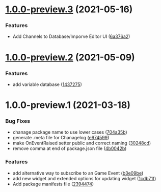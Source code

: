 # [1.0.0-preview.3](https://github.com/GhooTS/GTScriptableVariable/compare/v1.0.0-preview.2...v1.0.0-preview.3) (2021-05-16)


### Features

* Add Channels to Database/Imporve Editor UI ([6a376a2](https://github.com/GhooTS/GTScriptableVariable/commit/6a376a2c8bea597ccdb2d9e0ce40177da76b3a90))

# [1.0.0-preview.2](https://github.com/GhooTS/GTScriptableVariable/compare/v1.0.0-preview.1...v1.0.0-preview.2) (2021-05-09)


### Features

* add variable database ([1437275](https://github.com/GhooTS/GTScriptableVariable/commit/14372756d53d9a3409294d793b5e53a9c429bd18))

# 1.0.0-preview.1 (2021-03-18)


### Bug Fixes

* chanage package name to use lower cases ([704a35b](https://github.com/GhooTS/GTScriptableVariable/commit/704a35b638efc782ba4724f662482eea0480f38e))
* generate .meta file for Chanagelog ([e974599](https://github.com/GhooTS/GTScriptableVariable/commit/e9745997ff43919dc5647d6402a2533a978f8a5e))
* make OnEventRaised setter public and correct naming ([30248cd](https://github.com/GhooTS/GTScriptableVariable/commit/30248cd6b195287b4e042b06389dbe18b9db68da))
* remove comma at end of package.json file ([4b0042b](https://github.com/GhooTS/GTScriptableVariable/commit/4b0042bc84640c2240cbe881b8202384718a5026))


### Features

* add alternative way to subscribe to an Game Event ([b3e09be](https://github.com/GhooTS/GTScriptableVariable/commit/b3e09be332711d306883fbe6a492de880a58f654))
* add new widget and extended options for updating widget ([1cdb71f](https://github.com/GhooTS/GTScriptableVariable/commit/1cdb71fd23f9df7f2e047e7c1c7f280b3a4aca05))
* Add package manifests file ([2394474](https://github.com/GhooTS/GTScriptableVariable/commit/2394474145ea1294b9ad00e25a8de809ed2e660b))
